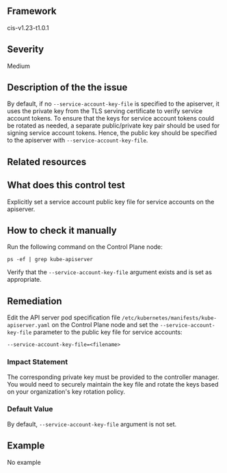 ## Framework
cis-v1.23-t1.0.1
 
## Severity
Medium

## Description of the the issue
By default, if no `--service-account-key-file` is specified to the apiserver, it uses the private key from the TLS serving certificate to verify service account tokens. To ensure that the keys for service account tokens could be rotated as needed, a separate public/private key pair should be used for signing service account tokens. Hence, the public key should be specified to the apiserver with `--service-account-key-file`.
 
## Related resources

## What does this control test
Explicitly set a service account public key file for service accounts on the apiserver.
 
## How to check it manually
Run the following command on the Control Plane node:

 
```
ps -ef | grep kube-apiserver

```
 Verify that the `--service-account-key-file` argument exists and is set as appropriate.
## Remediation
Edit the API server pod specification file `/etc/kubernetes/manifests/kube-apiserver.yaml` on the Control Plane node and set the `--service-account-key-file` parameter to the public key file for service accounts:

 
```
--service-account-key-file=<filename>

```
 
### Impact Statement
The corresponding private key must be provided to the controller manager. You would need to securely maintain the key file and rotate the keys based on your organization's key rotation policy.
### Default Value
By default, `--service-account-key-file` argument is not set.
## Example
No example
